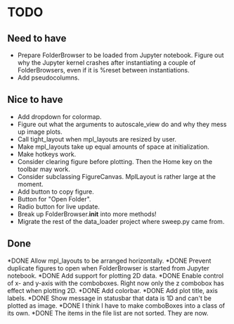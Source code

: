 TODO
====
Need to have
------------
* Prepare FolderBrowser to be loaded from Jupyter notebook. Figure out why the
  Jupyter kernel crashes after instantiating a couple of FolderBrowsers, even
  if it is %reset between instantiations.
* Add pseudocolumns.


Nice to have
------------
* Add dropdown for colormap.
* Figure out what the arguments to autoscale_view do and why they mess up
  image plots.
* Call tight_layout when mpl_layouts are resized by user.
* Make mpl_layouts take up equal amounts of space at initialization.
* Make hotkeys work.
* Consider clearing figure before plotting. Then the Home key on the toolbar may work.
* Consider subclassing FigureCanvas. MplLayout is rather large at the moment.
* Add button to copy figure.
* Button for "Open Folder".
* Radio button for live update.
* Break up FolderBrowser.__init__ into more methods!
* Migrate the rest of the data_loader project where sweep.py came from.


Done
----
*DONE Allow mpl_layouts to be arranged horizontally.
*DONE Prevent duplicate figures to open when FolderBrowser is started from
  Jupyter notebook.
*DONE Add support for plotting 2D data.
    *DONE Enable control of x- and y-axis with the comboboxes. Right now only
      the z combobox has effect when plotting 2D.
    *DONE Add colorbar.
*DONE Add plot title, axis labels.
*DONE Show message in statusbar that data is 1D and can't be plotted as image.
*DONE I think I have to make comboBoxes into a class of its own.
*DONE The items in the file list are not sorted. They are now.
